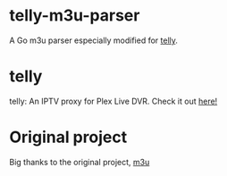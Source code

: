 # telly-m3u-parser
A Go m3u parser especially modified for [telly](https://github.com/tombowditch/telly).

# telly

telly: An IPTV proxy for Plex Live DVR. Check it out [here!](https://github.com/tombowditch/telly)

# Original project

Big thanks to the original project, [m3u](https://github.com/jamesnetherton/m3u)

